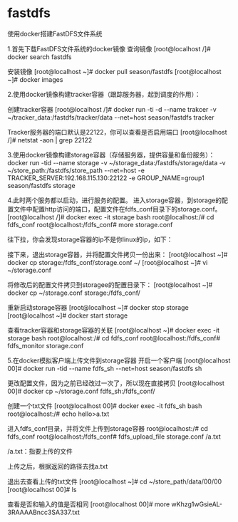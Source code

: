 # fastdfs
使用docker搭建FastDFS文件系统

1.首先下载FastDFS文件系统的docker镜像
查询镜像
[root@localhost /]# docker search fastdfs



安装镜像
[root@localhost ~]# docker pull season/fastdfs
[root@localhost ~]# docker images






2.使用docker镜像构建tracker容器（跟踪服务器，起到调度的作用）：

创建tracker容器
[root@localhost /]# docker run -ti -d --name trakcer -v ~/tracker_data:/fastdfs/tracker/data --net=host season/fastdfs tracker


Tracker服务器的端口默认是22122，你可以查看是否启用端口
[root@localhost /]# netstat -aon | grep 22122


3.使用docker镜像构建storage容器（存储服务器，提供容量和备份服务）：
docker run -tid --name storage -v ~/storage_data:/fastdfs/storage/data -v ~/store_path:/fastdfs/store_path --net=host -e TRACKER_SERVER:192.168.115.130:22122 -e GROUP_NAME=group1 season/fastdfs storage


4.此时两个服务都以启动，进行服务的配置。
进入storage容器，到storage的配置文件中配置http访问的端口，配置文件在fdfs_conf目录下的storage.conf。
[root@localhost /]# docker exec -it storage bash
root@localhost:/# cd fdfs_conf
root@localhost:/fdfs_conf# more storage.conf




往下拉，你会发现storage容器的ip不是你linux的ip，如下：


接下来，退出storage容器，并将配置文件拷贝一份出来：
[root@localhost ~]# docker cp storage:/fdfs_conf/storage.conf ~/
[root@localhost ~]# vi ~/storage.conf




将修改后的配置文件拷贝到storagee的配置目录下：
[root@localhost ~]# docker cp ~/storage.conf storage:/fdfs_conf/

重新启动storage容器
[root@localhost ~]# docker stop storage
[root@localhost ~]# docker start storage

查看tracker容器和storage容器的关联
[root@localhost ~]# docker exec -it storage bash
root@localhost:/# cd fdfs_conf
root@localhost:/fdfs_conf# fdfs_monitor storage.conf




5.在docker模拟客户端上传文件到storage容器
开启一个客户端
[root@localhost 00]# docker run -tid --name fdfs_sh --net=host season/fastdfs sh

更改配置文件，因为之前已经改过一次了，所以现在直接拷贝
[root@localhost 00]# docker cp ~/storage.conf  fdfs_sh:/fdfs_conf/

创建一个txt文件
[root@localhost 00]# docker exec -it fdfs_sh bash
root@localhost:/# echo hello>a.txt

进入fdfs_conf目录，并将文件上传到storage容器
root@localhost:/# cd fdfs_conf
root@localhost:/fdfs_conf# fdfs_upload_file storage.conf /a.txt

/a.txt：指要上传的文件


上传之后，根据返回的路径去找a.txt


退出去查看上传的txt文件
[root@localhost ~]# cd ~/store_path/data/00/00
[root@localhost 00]# ls




查看是否和输入的值是否相同
[root@localhost 00]# more wKhzg1wGsieAL-3RAAAABncc3SA337.txt


